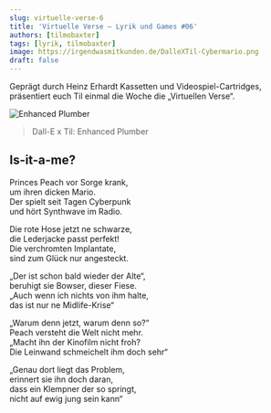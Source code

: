```yaml
---
slug: virtuelle-verse-6
title: 'Virtuelle Verse – Lyrik und Games #06'
authors: [tilmobaxter]
tags: [lyrik, tilmobaxter]
image: https://irgendwasmitkunden.de/DalleXTil-Cybermario.png
draft: false
---
```


Geprägt durch Heinz Erhardt Kassetten und Videospiel-Cartridges, präsentiert euch Til einmal die Woche die „Virtuellen Verse“.
<!--truncate-->

![Enhanced Plumber](https://irgendwasmitkunden.de/DalleXTil-Cybermario.png)
> Dall-E x Til: Enhanced Plumber

## Is-it-a-me?

Princes Peach vor Sorge krank, <br/>
um ihren dicken Mario. <br/>
Der spielt seit Tagen Cyberpunk <br/>
und hört Synthwave im Radio. <br/>

Die rote Hose jetzt ne schwarze, <br/>
die Lederjacke passt perfekt! <br/>
Die verchromten Implantate, <br/>
sind zum Glück nur angesteckt. <br/>

„Der ist schon bald wieder der Alte“, <br/>
beruhigt sie Bowser, dieser Fiese. <br/>
„Auch wenn ich nichts von ihm halte, <br/>
das ist nur ne Midlife-Krise“ <br/>

„Warum denn jetzt, warum denn so?“ <br/>
Peach versteht die Welt nicht mehr. <br/>
„Macht ihn der Kinofilm nicht froh? <br/>
Die Leinwand schmeichelt ihm doch sehr“ <br/>

„Genau dort liegt das Problem, <br/>
erinnert sie ihn doch daran, <br/>
dass ein Klempner der so springt, <br/>
nicht auf ewig jung sein kann“ <br/>
